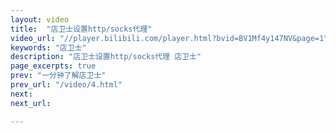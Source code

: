 ```yaml
---
layout: video
title:  "店卫士设置http/socks代理"
video_url: "//player.bilibili.com/player.html?bvid=BV1Mf4y147NV&page=1"
keywords: "店卫士"
description: "店卫士设置http/socks代理 店卫士"
page_excerpts: true
prev: "一分钟了解店卫士"
prev_url: "/video/4.html"
next: 
next_url: 

---
```

